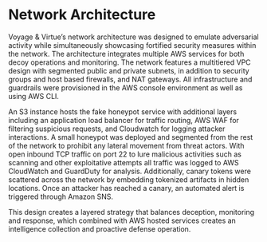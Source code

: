 # Network Architecture

Voyage & Virtue’s network architecture was designed to emulate adversarial activity while simultaneously showcasing fortified security measures within the network. The architecture integrates multiple AWS services for both decoy operations and monitoring. The network features a multitiered VPC design with segmented public and private subnets, in addition to security groups and host based firewalls, and NAT gateways. All infrastructure and guardrails were provisioned in the AWS console environment as well as using AWS CLI. 

An S3 instance hosts the fake honeypot service with additional layers including an application load balancer for traffic routing, AWS WAF for filtering suspicious requests, and Cloudwatch for logging attacker interactions. A small honeypot was deployed and segmented from the rest of the network to prohibit any lateral movement from threat actors. With open inbound TCP traffic on port 22 to lure malicious activities such as scanning and other exploitative attempts all traffic was logged to AWS CloudWatch and GuardDuty for analysis. Additionally, canary tokens were scattered across the network by embedding tokenized artifacts in hidden locations. Once an attacker has reached a canary, an automated alert is triggered through Amazon SNS. 

This design creates a layered strategy that balances deception, monitoring and response, which combined with AWS hosted services creates an intelligence collection and proactive defense operation.
